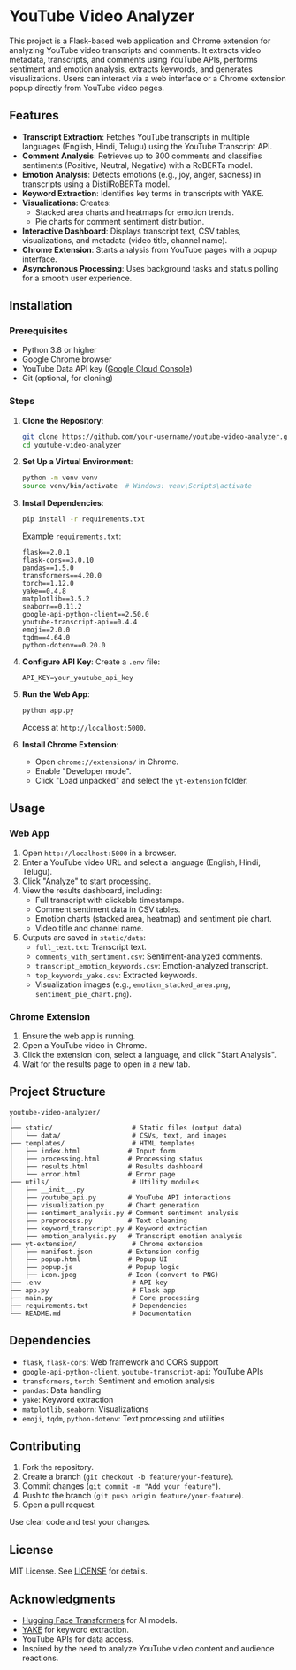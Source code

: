 # YouTube Video Analyzer

This project is a Flask-based web application and Chrome extension for analyzing YouTube video transcripts and comments. It extracts video metadata, transcripts, and comments using YouTube APIs, performs sentiment and emotion analysis, extracts keywords, and generates visualizations. Users can interact via a web interface or a Chrome extension popup directly from YouTube video pages.

## Features

- **Transcript Extraction**: Fetches YouTube transcripts in multiple languages (English, Hindi, Telugu) using the YouTube Transcript API.
- **Comment Analysis**: Retrieves up to 300 comments and classifies sentiments (Positive, Neutral, Negative) with a RoBERTa model.
- **Emotion Analysis**: Detects emotions (e.g., joy, anger, sadness) in transcripts using a DistilRoBERTa model.
- **Keyword Extraction**: Identifies key terms in transcripts with YAKE.
- **Visualizations**: Creates:
  - Stacked area charts and heatmaps for emotion trends.
  - Pie charts for comment sentiment distribution.
- **Interactive Dashboard**: Displays transcript text, CSV tables, visualizations, and metadata (video title, channel name).
- **Chrome Extension**: Starts analysis from YouTube pages with a popup interface.
- **Asynchronous Processing**: Uses background tasks and status polling for a smooth user experience.

## Installation

### Prerequisites

- Python 3.8 or higher
- Google Chrome browser
- YouTube Data API key ([Google Cloud Console](https://console.cloud.google.com/))
- Git (optional, for cloning)

### Steps

1. **Clone the Repository**:

   ```bash
   git clone https://github.com/your-username/youtube-video-analyzer.git
   cd youtube-video-analyzer
   ```

2. **Set Up a Virtual Environment**:

   ```bash
   python -m venv venv
   source venv/bin/activate  # Windows: venv\Scripts\activate
   ```

3. **Install Dependencies**:

   ```bash
   pip install -r requirements.txt
   ```

   Example `requirements.txt`:

   ```
   flask==2.0.1
   flask-cors==3.0.10
   pandas==1.5.0
   transformers==4.20.0
   torch==1.12.0
   yake==0.4.8
   matplotlib==3.5.2
   seaborn==0.11.2
   google-api-python-client==2.50.0
   youtube-transcript-api==0.4.4
   emoji==2.0.0
   tqdm==4.64.0
   python-dotenv==0.20.0
   ```

4. **Configure API Key**:
   Create a `.env` file:

   ```plaintext
   API_KEY=your_youtube_api_key
   ```

5. **Run the Web App**:

   ```bash
   python app.py
   ```

   Access at `http://localhost:5000`.

6. **Install Chrome Extension**:
   - Open `chrome://extensions/` in Chrome.
   - Enable "Developer mode".
   - Click "Load unpacked" and select the `yt-extension` folder.

## Usage

### Web App

1. Open `http://localhost:5000` in a browser.
2. Enter a YouTube video URL and select a language (English, Hindi, Telugu).
3. Click "Analyze" to start processing.
4. View the results dashboard, including:
   - Full transcript with clickable timestamps.
   - Comment sentiment data in CSV tables.
   - Emotion charts (stacked area, heatmap) and sentiment pie chart.
   - Video title and channel name.
5. Outputs are saved in `static/data`:
   - `full_text.txt`: Transcript text.
   - `comments_with_sentiment.csv`: Sentiment-analyzed comments.
   - `transcript_emotion_keywords.csv`: Emotion-analyzed transcript.
   - `top_keywords_yake.csv`: Extracted keywords.
   - Visualization images (e.g., `emotion_stacked_area.png`, `sentiment_pie_chart.png`).

### Chrome Extension

1. Ensure the web app is running.
2. Open a YouTube video in Chrome.
3. Click the extension icon, select a language, and click "Start Analysis".
4. Wait for the results page to open in a new tab.

## Project Structure

```
youtube-video-analyzer/
│
├── static/                    # Static files (output data)
│   └── data/                  # CSVs, text, and images
├── templates/                 # HTML templates
│   ├── index.html            # Input form
│   ├── processing.html       # Processing status
│   ├── results.html          # Results dashboard
│   └── error.html            # Error page
├── utils/                     # Utility modules
│   ├── __init__.py
│   ├── youtube_api.py        # YouTube API interactions
│   ├── visualization.py      # Chart generation
│   ├── sentiment_analysis.py # Comment sentiment analysis
│   ├── preprocess.py         # Text cleaning
│   ├── keyword_transcript.py # Keyword extraction
│   ├── emotion_analysis.py   # Transcript emotion analysis
├── yt-extension/              # Chrome extension
│   ├── manifest.json         # Extension config
│   ├── popup.html            # Popup UI
│   ├── popup.js              # Popup logic
│   ├── icon.jpeg             # Icon (convert to PNG)
├── .env                       # API key
├── app.py                     # Flask app
├── main.py                    # Core processing
├── requirements.txt           # Dependencies
└── README.md                  # Documentation
```

## Dependencies

- `flask`, `flask-cors`: Web framework and CORS support
- `google-api-python-client`, `youtube-transcript-api`: YouTube APIs
- `transformers`, `torch`: Sentiment and emotion analysis
- `pandas`: Data handling
- `yake`: Keyword extraction
- `matplotlib`, `seaborn`: Visualizations
- `emoji`, `tqdm`, `python-dotenv`: Text processing and utilities

## Contributing

1. Fork the repository.
2. Create a branch (`git checkout -b feature/your-feature`).
3. Commit changes (`git commit -m "Add your feature"`).
4. Push to the branch (`git push origin feature/your-feature`).
5. Open a pull request.

Use clear code and test your changes.

## License

MIT License. See [LICENSE](LICENSE) for details.

## Acknowledgments

- [Hugging Face Transformers](https://huggingface.co/) for AI models.
- [YAKE](https://github.com/LIAAD/yake) for keyword extraction.
- YouTube APIs for data access.
- Inspired by the need to analyze YouTube video content and audience reactions.
